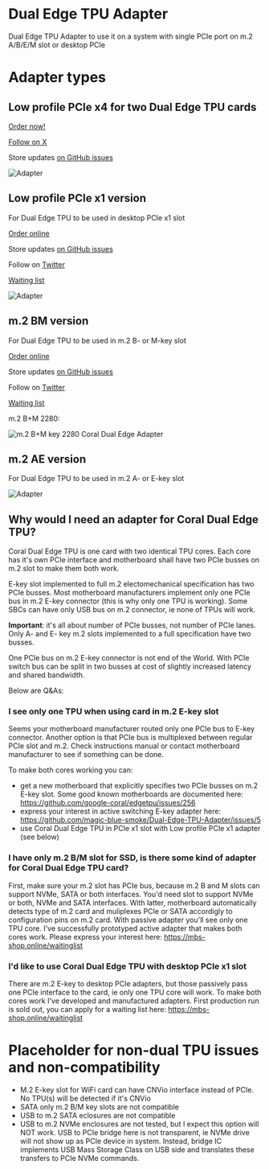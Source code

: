 # Dual Edge TPU Adapter
Dual Edge TPU Adapter to use it on a system with single PCIe port on m.2 A/B/E/M slot or desktop PCIe

# Adapter types
## Low profile PCIe x4 for two Dual Edge TPU cards
[Order now!](https://www.makerfabs.com/dual-edge-tpu-adapter-for-two-tpu-cards.html)

[Follow on X](https://x.com/magic__smoke)

Store updates [on GitHub issues](https://github.com/magic-blue-smoke/Dual-Edge-TPU-Adapter/issues/8)

![Adapter](PCIex4_2xDualTPU_s.jpeg)

## Low profile PCIe x1 version
For Dual Edge TPU to be used in desktop PCIe x1 slot

[Order online](https://www.makerfabs.com/dual-edge-tpu-adapter.html)

Store updates [on GitHub issues](https://github.com/magic-blue-smoke/Dual-Edge-TPU-Adapter/issues/8)

Follow on [Twitter](https://twitter.com/magic__smoke)

[Waiting list](https://mbs-shop.online/waitinglist)

![Adapter](TPU_Adapter_PCIe.jpg)

## m.2 BM version
For Dual Edge TPU to be used in m.2 B- or M-key slot

[Order online](https://www.makerfabs.com/dual-edge-tpu-adapter-m2-2280-b-m-key.html)

Store updates [on GitHub issues](https://github.com/magic-blue-smoke/Dual-Edge-TPU-Adapter/issues/8)

Follow on [Twitter](https://twitter.com/magic__smoke)

[Waiting list](https://mbs-shop.online/waitinglist)

m.2 B+M 2280:

![m.2 B+M key 2280 Coral Dual Edge Adapter](Adapter-m.2-BM2s.jpg)

## m.2 AE version
For Dual Edge TPU to be used in m.2 A- or E-key slot

![Adapter](TPU_adapter.jpeg)

## Why would I need an adapter for Coral Dual Edge TPU?
Coral Dual Edge TPU is one card with two identical TPU cores. Each core has it's own PCIe interface and motherboard shall have two PCIe busses on m.2 slot to make them both work. 

E-key slot implemented to full m.2 electomechanical specification has two PCIe busses. Most motherboard manufacturers implement only one PCIe bus in m.2 E-key connector (this is why only one TPU is working). Some SBCs can have only USB bus on m.2 connector, ie none of TPUs will work.

**Important**: it's all about number of PCIe busses, not number of PCIe lanes. Only A- and E- key m.2 slots implemented to a full specification have two busses. 

One PCIe bus on m.2 E-key connector is not end of the World. With PCIe switch bus can be split in two busses at cost of slightly increased latency and shared bandwidth.

Below are Q&As:

### I see only one TPU when using card in m.2 E-key slot
Seems your motherboard manufacturer routed only one PCIe bus to E-key connector. Another option is that PCIe bus is multiplexed between regular PCIe slot and m.2. Check instructions manual or contact motherboard manufacturer to see if something can be done. 

To make both cores working you can:
- get a new motherboard that explicitly specifies two PCIe busses on m.2 E-key slot. Some good known motherboards are documented here: https://github.com/google-coral/edgetpu/issues/256
- express your interest in active switching E-key adapter here: https://github.com/magic-blue-smoke/Dual-Edge-TPU-Adapter/issues/5
- use Coral Dual Edge TPU in PCIe x1 slot with Low profile PCIe x1 adapter (see below)

### I have only m.2 B/M slot for SSD, is there some kind of adapter for Coral Dual Edge TPU card?
First, make sure your m.2 slot has PCIe bus, because m.2 B and M slots can support NVMe, SATA or both interfaces. You'd need slot to support NVMe or both, NVMe and SATA interfaces. With latter, motherboard automatically detects type of m.2 card and muliplexes PCIe or SATA accordigly to configuration pins on m.2 card. With passive adapter you'll see only one TPU core. I've successfully prototyped active adapter that makes both cores work. Please express your interest here: https://mbs-shop.online/waitinglist

### I'd like to use Coral Dual Edge TPU with desktop PCIe x1 slot
There are m.2 E-key to desktop PCIe adapters, but those passively pass one PCIe interface to the card, ie only one TPU core will work. To make both cores work I've developed and manufactured adapters. First production run is sold out, you can apply for a waiting list here: https://mbs-shop.online/waitinglist

# Placeholder for non-dual TPU issues and non-compatibility 
- M.2 E-key slot for WiFi card can have CNVio interface instead of PCIe. No TPU(s) will be detected if it's CNVio
- SATA only m.2 B/M key slots are not compatible
- USB to m.2 SATA eclosures are not compatible
- USB to m.2 NVMe enclosures are not tested, but I expect this option will NOT work. USB to PCIe bridge here is not transparent, ie NVMe drive will not show up as PCIe device in system. Instead, bridge IC implements USB Mass Storage Class on USB side and translates these transfers to PCIe NVMe commands. 
